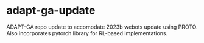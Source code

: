 # adapt-ga-update
ADAPT-GA repo update to accomodate 2023b webots update using PROTO. Also incorporates pytorch library for RL-based implementations. 
